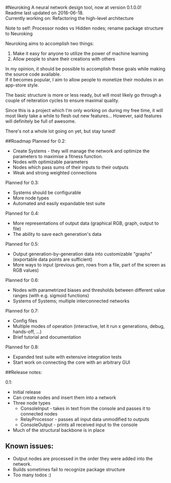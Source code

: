 #Neuroking
A neural network design tool, now at version 0.1.0.0! <br />
Readme last updated on 2016-06-18. <br />
Currently working on: Refactoring the high-level architecture

Note to self: Processor nodes vs Hidden nodes; rename package structure to Neuroking

Neuroking aims to accomplish two things: <br />
1) Make it easy for anyone to utilize the power of machine learning <br />
2) Allow people to share their creations with others <br />

In my opinion, it should be possible to accomplish these goals while making the source code available. <br />
If it becomes popular, I aim to allow people to monetize their modules in an app-store style. <br />

The basic structure is more or less ready, but will most likely go through a couple of reiteration cycles to ensure maximal quality. <br />

Since this is a project which I'm only working on during my free time, it will most likely take a while to flesh out new features... However, said features will definitely be full of awesome. <br />

There's not a whole lot going on yet, but stay tuned! <br />

##Roadmap
Planned for 0.2:
- Create Systems - they will manage the network and optimize the parameters to maximise a fitness function.
- Nodes with optimizable parameters
- Nodes which pass sums of their inputs to their outputs
- Weak and strong weighted connections

Planned for 0.3:
- Systems should be configurable
- More node types
- Automated and easily expandable test suite

Planned for 0.4:
- More representations of output data (graphical RGB, graph, output to file)
- The ability to save each generation's data

Planned for 0.5:
- Output generation-by-generation data into customizable "graphs" (exportable data points are sufficient)
- More ways to input (previous gen, rows from a file, part of the screen as RGB values)

Planned for 0.6:
- Nodes with parametrized biases and thresholds between different value ranges (with e.g. sigmoid functions)
- Systems of Systems; multiple interconnected networks

Planned for 0.7:
- Config files
- Multiple modes of operation (interactive, let it run x generations, debug, hands-off, ...)
- Brief tutorial and documentation

Planned for 0.8:
- Expanded test suite with extensive integration tests
- Start work on connecting the core with an arbitrary GUI


##Release notes:

0.1:
- Initial release
- Can create nodes and insert them into a network
- Three node types
    - ConsoleInput - takes in text from the console and passes it to connected nodes
    - RelayProcessor - passes all input data unmodified to outputs
    - ConsoleOutput - prints all received input to the console
- Much of the structural backbone is in place

## Known issues:

- Output nodes are processed in the order they were added into the network.
- Builds sometimes fail to recognize package structure
- Too many todos :)
